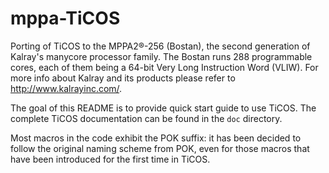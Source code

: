 # mppa-TiCOS
Porting of TiCOS to the MPPA2®-256 (Bostan), the second generation of
Kalray's manycore processor family. The Bostan runs 288 programmable
cores, each of them being a 64-bit Very Long Instruction Word (VLIW).
For more info about Kalray and its products please refer to http://www.kalrayinc.com/.

The goal of this README is to provide quick start guide to use TiCOS.
The complete TiCOS documentation can be found in the `doc` directory.

Most macros in the code exhibit the POK suffix: it has been decided to
follow the original naming scheme from POK, even for those macros that
have been introduced for the first time in TiCOS.
